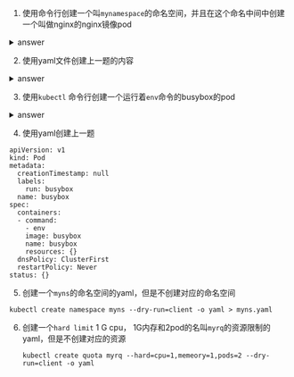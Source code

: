 1. 使用命令行创建一个叫`mynamespace`的命名空间，并且在这个命名中间中创建一个叫做nginx的nginx镜像pod

<details>  
  <summary>answer</summary>  
  <pre><code>kubectl create namespace mynamespace</code></pre>
<pre><code>kubectl run nginx --image=nginx --restart=Never -n mynamespace</code></pre>  
</details>

2. 使用yaml文件创建上一题的内容
<details>  
  <summary>answer</summary>  
  <pre><code>apiVersion: v1
kind: Pod
metadata:
  creationTimestamp: null
  labels:
    run: nginx
  name: nginx
  namespace: mynamespace
spec:
  containers:
  - image: nginx
    imagePullPolicy: IfNotPresent
    name: nginx
    resources: {}
  dnsPolicy: ClusterFirst
  restartPolicy: Never
status: {}kubectl create namespace mynamespace</code></pre>
</details>

3. 使用`kubectl` 命令行创建一个运行着`env`命令的busybox的pod
<details>
<summary>answer</summary>
<pre><code>kubectl run busybox --image=busybox --command --restart=Never -it --rm -- env 
kubectl run busybox --image=busybox --command --restart=Never -- env
kubectl logs busybox</code></pre>
</details>

4. 使用yaml创建上一题
```
apiVersion: v1
kind: Pod
metadata:
  creationTimestamp: null
  labels:
    run: busybox
  name: busybox
spec:
  containers:
  - command:
    - env
    image: busybox
    name: busybox
    resources: {}
  dnsPolicy: ClusterFirst
  restartPolicy: Never
status: {}
```
5. 创建一个`myns`的命名空间的yaml，但是不创建对应的命名空间

`kubectl create namespace myns --dry-run=client -o yaml > myns.yaml`

6. 创建一个`hard limit`  1 G cpu， 1G内存和2pod的名叫`myrq`的资源限制的yaml，但是不创建对应的资源

	`kubectl create quota myrq --hard=cpu=1,memeory=1,pods=2 --dry-run=client -o yaml`
